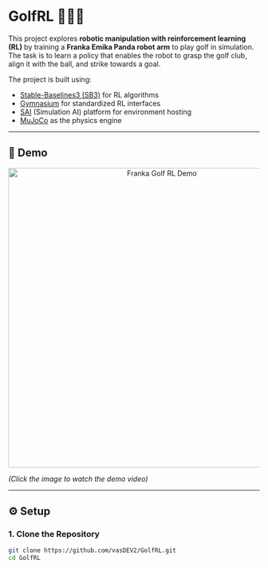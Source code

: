 # GolfRL 🏌️‍♂️🤖

This project explores **robotic manipulation with reinforcement learning (RL)** by training a **Franka Emika Panda robot arm** to play golf in simulation.  
The task is to learn a policy that enables the robot to grasp the golf club, align it with the ball, and strike towards a goal.  

The project is built using:  
- [Stable-Baselines3 (SB3)](https://github.com/DLR-RM/stable-baselines3) for RL algorithms  
- [Gymnasium](https://gymnasium.farama.org/) for standardized RL interfaces  
- [SAI](https://sai-rl.org/) (Simulation AI) platform for environment hosting  
- [MuJoCo](https://mujoco.org/) as the physics engine  

---

## 🎥 Demo

<p align="center">
  <a href="https://github.com/vasDEV2/GolfRL">
    <img src="https://img.youtube.com/vi/YOUR_VIDEO_ID/0.jpg" alt="Franka Golf RL Demo" width="600"/>
  </a>
</p>

*(Click the image to watch the demo video)*

---

## ⚙️ Setup

### 1. Clone the Repository

```bash
git clone https://github.com/vasDEV2/GolfRL.git
cd GolfRL

